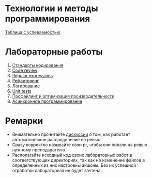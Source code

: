 # Технологии и методы программирования
[Таблица с успеваемостью](https://docs.google.com/spreadsheets/d/1Oo_FVO-9iztwu1i8dQ5SnCTso_yKjNKWbaWGv6dl9oY/edit?usp=sharing)
# Лабораторные работы
1. [Стандарты кодирования](https://github.com/itsecd/prog_instruments_labs/blob/main/lab_1/README.md)
2. [Code review](https://github.com/itsecd/prog_instruments_labs/blob/main/lab_2/README.md)
3. [Regular expressions](https://github.com/itsecd/prog_instruments_labs/blob/main/lab_3/README.md)
4. [Рефакторинг](https://github.com/itsecd/prog_instruments_labs/blob/main/lab_4/README.md)
5. [Логирование](https://github.com/itsecd/prog_instruments_labs/blob/main/lab_5/README.md)
6. [Unit tests](https://github.com/itsecd/prog_instruments_labs/blob/main/lab_6/README.md)
7. [Профайлинг и оптимизация производительности](https://github.com/itsecd/prog_instruments_labs/blob/main/lab_7/README.md)
8. [Асинхронное программирование](https://github.com/itsecd/prog_instruments_labs/blob/main/lab_8/README.md)

# Ремарки
* Внимательно прочитайте [дискуссии](https://github.com/itsecd/prog_instruments_labs/discussions) о том, как работает автоматическое распределение на ревью.
* Сразу корректно называйте свои pr, чтобы они попали на ревью нужному преподавателю.
* Располагайте исходный код своих лабораторных работ в соответствующих директориях, так как на изменение файлов в определенных из них настроены акшоны. Без их успешной отработки лабораторная не будет зачтена.
